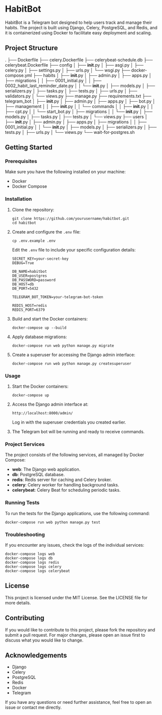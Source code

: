 # HabitBot

HabitBot is a Telegram bot designed to help users track and manage their habits. The project is built using Django, Celery, PostgreSQL, and Redis, and it is containerized using Docker to facilitate easy deployment and scaling.

## Project Structure

.
├── Dockerfile
├── celery.Dockerfile
├── celerybeat-schedule.db
├── celerybeat.Dockerfile
├── config
│   ├── __init__.py
│   ├── asgi.py
│   ├── celery.py
│   ├── settings.py
│   ├── urls.py
│   └── wsgi.py
├── docker-compose.yml
├── habits
│   ├── __init__.py
│   ├── admin.py
│   ├── apps.py
│   ├── migrations
│   │   ├── 0001_initial.py
│   │   ├── 0002_habit_last_reminder_date.py
│   │   └── __init__.py
│   ├── models.py
│   ├── serializers.py
│   ├── tasks.py
│   ├── tests.py
│   ├── urls.py
│   ├── validators.py
│   └── views.py
├── manage.py
├── requirements.txt
├── telegram_bot
│   ├── __init__.py
│   ├── admin.py
│   ├── apps.py
│   ├── bot.py
│   ├── management
│   │   ├── __init__.py
│   │   └── commands
│   │       ├── __init__.py
│   │       ├── cpt.py
│   │       └── start_bot.py
│   ├── migrations
│   │   └── __init__.py
│   ├── models.py
│   ├── tasks.py
│   ├── tests.py
│   └── views.py
├── users
│   ├── __init__.py
│   ├── admin.py
│   ├── apps.py
│   ├── migrations
│   │   ├── 0001_initial.py
│   │   └── __init__.py
│   ├── models.py
│   ├── serializers.py
│   ├── tests.py
│   ├── urls.py
│   └── views.py
└── wait-for-postgres.sh

## Getting Started

### Prerequisites

Make sure you have the following installed on your machine:
- Docker
- Docker Compose

### Installation

1. Clone the repository:
   ```
   git clone https://github.com/yourusername/habitbot.git
   cd habitbot
   ```

2. Create and configure the `.env` file:
   ```
   cp .env.example .env
   ```
   Edit the `.env` file to include your specific configuration details:
   ```
   SECRET_KEY=your-secret-key
   DEBUG=True

   DB_NAME=habitbot
   DB_USER=postgres
   DB_PASSWORD=password
   DB_HOST=db
   DB_PORT=5432

   TELEGRAM_BOT_TOKEN=your-telegram-bot-token

   REDIS_HOST=redis
   REDIS_PORT=6379
   ```

3. Build and start the Docker containers:
   ```
   docker-compose up --build
   ```

4. Apply database migrations:
   ```
   docker-compose run web python manage.py migrate
   ```

5. Create a superuser for accessing the Django admin interface:
   ```
   docker-compose run web python manage.py createsuperuser
   ```

### Usage

1. Start the Docker containers:
   ```
   docker-compose up
   ```

2. Access the Django admin interface at:
   ```
   http://localhost:8000/admin/
   ```
   Log in with the superuser credentials you created earlier.

3. The Telegram bot will be running and ready to receive commands.

### Project Services

The project consists of the following services, all managed by Docker Compose:
- **web**: The Django web application.
- **db**: PostgreSQL database.
- **redis**: Redis server for caching and Celery broker.
- **celery**: Celery worker for handling background tasks.
- **celerybeat**: Celery Beat for scheduling periodic tasks.

### Running Tests

To run the tests for the Django applications, use the following command:
```
docker-compose run web python manage.py test
```

### Troubleshooting

If you encounter any issues, check the logs of the individual services:
```
docker-compose logs web
docker-compose logs db
docker-compose logs redis
docker-compose logs celery
docker-compose logs celerybeat
```

## License

This project is licensed under the MIT License. See the LICENSE file for more details.

## Contributing

If you would like to contribute to this project, please fork the repository and submit a pull request. For major changes, please open an issue first to discuss what you would like to change.

## Acknowledgements

- Django
- Celery
- PostgreSQL
- Redis
- Docker
- Telegram

If you have any questions or need further assistance, feel free to open an issue or contact me directly.
